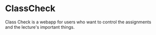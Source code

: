 # ClassCheck
Class Check is a webapp for users who want to control the assignments and the lecture's important things. 
